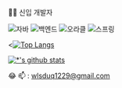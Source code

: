 <!--![header](https://capsule-render.vercel.app/api?type=wave&color=auto&height=300&section=header&text=진엽's%20GitHub&fontSize=90)<br>-->
👶🏻 신입 개발자    
   
<!--![C](https://img.shields.io/badge/-C-123456?style=flat-square&logo=C&logoColor=black)-->
![자바](https://img.shields.io/badge/-자바-007396?style=flat&logo=Java&logoColor=ffffff)
![백엔드](https://img.shields.io/badge/-백엔드-007396?style=flat&logo=Java&logoColor=white)
![오라클](https://img.shields.io/badge/-오라클-007396?style=flat&logo=Java&logoColor=magenta)
![스프링](https://img.shields.io/badge/-스프링-007396?style=flat&logo=Java&logoColor=white)
<!--![Spring](https://img.shields.io/badge/-Spring-6DB33F?style=for-the-badge&logo=Spring&logoColor=white)-->
<!--![TypeScript](https://img.shields.io/badge/-TypeScript-3178C6?style=flat-square&logo=TypeScript&logoColor=white)-->
<!--![Serverless](https://img.shields.io/badge/-Serverless-FD5750?style=flat-square&logo=Serverless&logoColor=magenta)-->
<!--![MariaDB](https://img.shields.io/badge/-MariaDB-1F305F?style=flat-square&logo=mariadb&logoColor=white)-->

<[![Top Langs](https://github-readme-stats.vercel.app/api/top-langs/?username=Airvnas)](https://github.com/Airvnas/github-readme-stats)


[![*'s github stats](https://github-readme-stats.vercel.app/api?username=Airvnas)](https://github.com/Airvnas)


<!--```
print(Java)
print(CSS)
print(JavaScript)
print(Oracle)
```-->
:joy:
📫 : wlsduq1229@gmail.com

